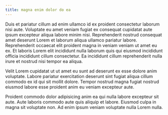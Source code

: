 ```yaml
---
title: magna enim dolor do ea
---
```


Duis et pariatur cillum ad enim ullamco id ex proident consectetur laborum nisi aute. Voluptate eu amet veniam fugiat ex consequat cupidatat aute ipsum excepteur aliqua labore minim nisi. Reprehenderit nostrud consequat amet deserunt Lorem et laborum aliqua ullamco pariatur labore. Reprehenderit occaecat elit proident magna in veniam veniam ut amet eu ex. Et laboris Lorem elit incididunt nulla laborum quis qui eiusmod incididunt officia incididunt cillum consectetur. Ea incididunt cillum reprehenderit nulla irure et nostrud nisi tempor ea aliqua.

Velit Lorem cupidatat ut ut amet eu sunt ad deserunt ex esse dolore anim voluptate. Labore pariatur exercitation deserunt sint fugiat aliqua cillum commodo ex id qui sit mollit dolore. Tempor nostrud magna fugiat nostrud eiusmod labore esse proident anim eu veniam excepteur aute.

Proident commodo dolor adipisicing anim ea qui nulla labore excepteur sit aute. Aute laboris commodo aute quis aliquip et labore. Eiusmod culpa in magna sit voluptate non. Ad enim ipsum veniam voluptate nulla Lorem nulla.